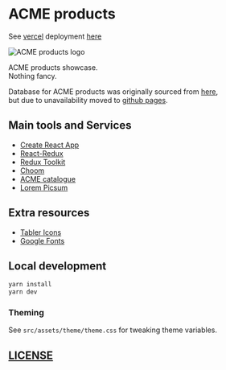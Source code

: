 # ACME products

See [vercel](https://vercel.com/) deployment [here](https://acme-products.vercel.app/)

![ACME products logo](https://res.cloudinary.com/wdybih/image/upload/w_192,h_192/v1636151378/favicons/android-chrome-512x512_h8yite.png)

ACME products showcase.  
Nothing fancy.

Database for ACME products was originally sourced from [here](https://www.acme.com/catalog/acme.html),  
but due to unavailability moved to [github pages](https://xop.github.io/acme-db/db.txt).

## Main tools and Services

- [Create React App](https://create-react-app.dev/)
- [React-Redux](https://react-redux.js.org/)
- [Redux Toolkit](https://redux-toolkit.js.org/)
- [Choom](https://www.npmjs.com/package/choom)
- [ACME catalogue](https://www.acme.com/catalog/acme.html)
- [Lorem Picsum](https://picsum.photos/) 

## Extra resources

- [Tabler Icons](https://tabler-icons.io/)
- [Google Fonts](https://fonts.google.com/)

## Local development

```sh
yarn install
yarn dev
```

### Theming

See `src/assets/theme/theme.css` for tweaking theme variables.

## [LICENSE](LICENSE)
